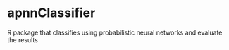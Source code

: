 # apnnClassifier
R package that classifies using probabilistic neural networks and evaluate the results
